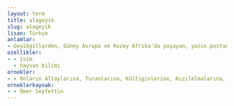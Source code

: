 ```yaml
---
layout: term
title: alageyik
slug: alageyik
lisan: Türkçe
anlamlar:
- Geyikgillerden, Güney Avrupa ve Kuzey Afrika'da yaşayan, yazın postunda ak benekler oluşan, erkeklerinin boynuzları uca doğru kürek biçiminde genişleyen bir cins geyik; sığın (Dama dama)
ozellikler:
- - isim
  - hayvan bilimi
ornekler:
- - Onların Altaylarına, Turanlarına, Kültiginlerine, Kızılelmalarına, bozkurtlarına, alageyiklerine, Çamlıbellerine neşideler söylenirken uğursuz boykotaj da mukaddes Yunanlılığın üzerine tüy dikiyordu.
orneklerkaynak:
- - Ömer Seyfettin
---
```

